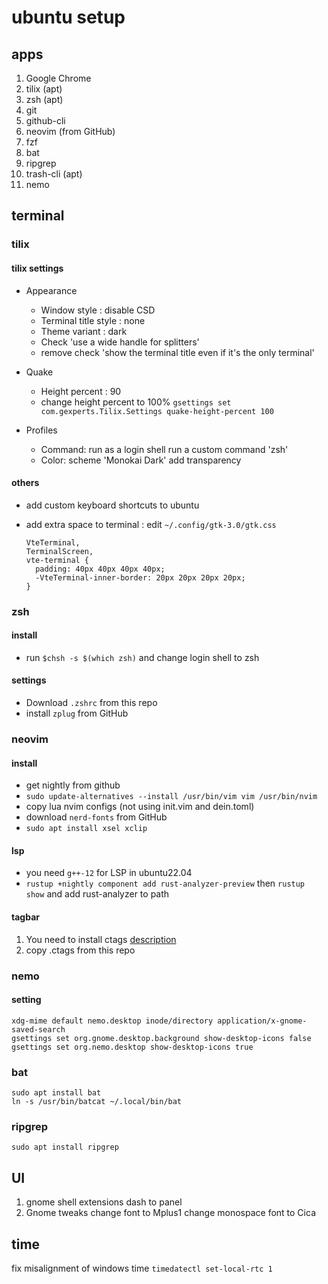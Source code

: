 # ubuntu setup

## apps
1. Google Chrome
1. tilix (apt)
1. zsh (apt)
1. git
1. github-cli
1. neovim (from GitHub)
1. fzf
1. bat
1. ripgrep
1. trash-cli (apt)
1. nemo

## terminal
### tilix
#### tilix settings
- Appearance
  - Window style : disable CSD
  - Terminal title style : none
  - Theme variant : dark
  - Check 'use a wide handle for splitters'
  - remove check 'show the terminal title even if it's the only terminal'
- Quake
  - Height percent : 90
  - change height percent to 100% `gsettings set com.gexperts.Tilix.Settings quake-height-percent 100`

- Profiles
  - Command: run as a login shell
          run a custom command 'zsh'
  - Color: scheme 'Monokai Dark'
          add transparency
#### others
- add custom keyboard shortcuts to ubuntu
- add extra space to terminal : edit `~/.config/gtk-3.0/gtk.css`

    ```
    VteTerminal,
    TerminalScreen,
    vte-terminal {
      padding: 40px 40px 40px 40px;
      -VteTerminal-inner-border: 20px 20px 20px 20px;
    }
    ```

### zsh
#### install
- run `$chsh -s $(which zsh)` and change login shell to zsh
#### settings
- Download `.zshrc` from this repo
- install `zplug` from GitHub

### neovim
#### install
- get nightly from github
- `sudo update-alternatives --install /usr/bin/vim vim /usr/bin/nvim`
- copy lua nvim configs (not using init.vim and dein.toml)
- download `nerd-fonts` from GitHub
- `sudo apt install xsel xclip`

#### lsp
- you need `g++-12` for LSP in ubuntu22.04
- `rustup +nightly component add rust-analyzer-preview` then `rustup show` and add rust-analyzer to path

#### tagbar
1. You need to install ctags [description](https://docs.ctags.io/en/latest/autotools.html#gnu-linux-distributions)
2. copy .ctags from this repo

### nemo
#### setting
```
xdg-mime default nemo.desktop inode/directory application/x-gnome-saved-search
gsettings set org.gnome.desktop.background show-desktop-icons false
gsettings set org.nemo.desktop show-desktop-icons true
```
### bat
```
sudo apt install bat
ln -s /usr/bin/batcat ~/.local/bin/bat
```

### ripgrep
```
sudo apt install ripgrep
```

## UI
1. gnome shell extensions
  dash to panel
2. Gnome tweaks
  change font to Mplus1
  change monospace font to Cica

## time
fix misalignment of windows time
`timedatectl set-local-rtc 1`
